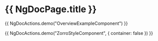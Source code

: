 # {{ NgDocPage.title }}

{{ NgDocActions.demo("OverviewExampleComponent") }}

{{ NgDocActions.demo("ZorroStyleComponent", { container: false }) }}
